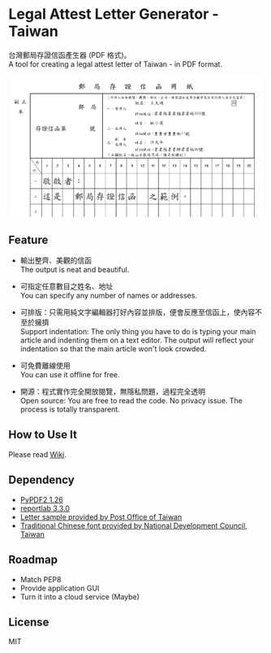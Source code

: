 # Legal Attest Letter Generator - Taiwan #
台灣郵局存證信函產生器 (PDF 格式)。  
A tool for creating a legal attest letter of Taiwan - in PDF format.

![](./img/sample.png)

## Feature ##
- 輸出整齊、美觀的信函  
  The output is neat and beautiful.  

- 可指定任意數目之姓名、地址  
  You can specify any number of names or addresses.  

- 可排版：只需用純文字編輯器打好內容並排版，便會反應至信函上，使內容不至於擁擠  
  Support indentation: The only thing you have to do is typing your main article and indenting them on a text editor. The output will reflect your indentation so that the main article won't look crowded.  

- 可免費離線使用  
  You can use it offline for free.

- 開源：程式實作完全開放閱覽，無隱私問題，過程完全透明  
  Open source: You are free to read the code. No privacy issue. The process is totally transparent.

## How to Use It ##
Please read [Wiki](https://github.com/csterryliu/Legal-Attest-Letter-Generator-TW/wiki/).

## Dependency ##
- [PyPDF2 1.26](https://github.com/mstamy2/PyPDF2)  
- [reportlab 3.3.0](https://bitbucket.org/rptlab/reportlab)
- [Letter sample provided by Post Office of Taiwan](http://www.post.gov.tw/post/internet/Download/index.jsp?ID=220301)
- [Traditional Chinese font provided by National Development Council, Taiwan ](http://data.gov.tw/node/5961)

## Roadmap ##
- Match PEP8  
- Provide application GUI
- Turn it into a cloud service (Maybe)

## License ##
MIT
